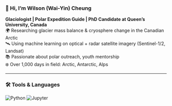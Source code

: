 ### 👋 Hi, I’m Wilson (Wai-Yin) Cheung

**Glaciologist | Polar Expedition Guide | PhD Candidate at Queen’s University, Canada**  
🌍 Researching glacier mass balance & cryosphere change in the Canadian Arctic  
🛰️ Using machine learning on optical + radar satellite imagery (Sentinel-1/2, Landsat)  
📚 Passionate about polar outreach, youth mentorship  
❄️ Over 1,000 days in field: Arctic, Antarctic, Alps  

---

### 🛠️ Tools & Languages  
![Python](https://img.shields.io/badge/-Python-3776AB?logo=python&logoColor=white&style=for-the-badge)  ![Jupyter](https://img.shields.io/badge/-Jupyter-F37626?logo=jupyter&logoColor=white&style=for-the-badge)
